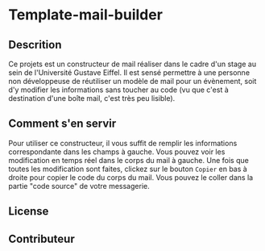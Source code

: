 # Template-mail-builder

## Descrition

Ce projets est un constructeur de mail réaliser dans le cadre d'un stage au sein de l'Université Gustave Eiffel. Il est sensé permettre à une personne non développeuse de réutiliser un modèle de mail pour un évènement, soit d'y modifier les informations sans toucher au code (vu que c'est à destination d'une boîte mail, c'est très peu lisible).

## Comment s'en servir

Pour utiliser ce constructeur, il vous suffit de remplir les informations correspondante dans les champs à gauche. Vous pouvez voir les modification en temps réel dans le corps du mail à gauche. Une fois que toutes les modification sont faites, clickez sur le bouton `Copier` en bas à droite pour copier le code du corps du mail. Vous pouvez le coller dans la partie "code source" de votre messagerie.

## License

## Contributeur
